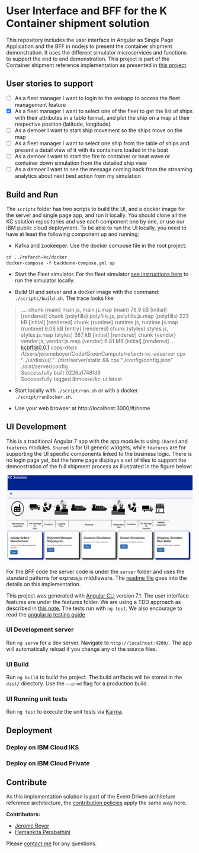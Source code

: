 # User Interface and BFF for the K Container shipment solution

This repository includes the user interface in Angular as Single Page Application and the BFF in nodejs to present the container shipment demonstration. It uses the different simulator microservices and functions to support the end to end demonstration. This project is part of the Container shipment reference implementation as presented in [this project](https://github.com/ibm-cloud-architecture/refarch-kc).

## User stories to support

- [ ] As a fleet manager I want to login to the webapp to access the fleet management feature
- [x] As a fleet manager I want to select one of the fleet to get the list of ships with their attributes in a table format, and plot the ship on a map at their respective position (latitude, longitude)
- [ ] As a demoer I want to start ship movement so the ships move on the map
- [ ] As a fleet manager I want to select one ship from the table of ships and present a detail view of it with its containers loaded in the boat
- [ ] As a demoer I want to start the fire to container or heat wave or container down simulation from the detailed ship view
- [ ] As a demoer I want to see the message coming back from the streaming analytics about next best action from my simulation

## Build and Run

The `scripts` folder has two scripts to build the UI, and a docker image for the server and single page app, and run it locally. You should clone all the KC solution repositories and use each component one by one, or use our IBM public cloud deployment. To be able to run the UI locally, you need to have at least the following component up and running:

* Kafka and zookeeper: Use the docker compose file in the root project: 
 ```
 cd ../refarch-kc/docker
 docker-compose -f backbone-compose.yml up
 ```
* Start the Fleet simulator.  For the fleet simulator [see instructions here](https://github.com/ibm-cloud-architecture/refarch-kc-ms/tree/master/fleet-ms#run) to run the simulator locally.

* Build UI and server and a docker image with the command: `./scripts/build.sh`. The trace looks like:
> .... chunk {main} main.js, main.js.map (main) 78.9 kB [initial] [rendered]
chunk {polyfills} polyfills.js, polyfills.js.map (polyfills) 223 kB [initial] [rendered]
chunk {runtime} runtime.js, runtime.js.map (runtime) 6.08 kB [entry] [rendered]
chunk {styles} styles.js, styles.js.map (styles) 387 kB [initial] [rendered]
chunk {vendor} vendor.js, vendor.js.map (vendor) 6.81 MB [initial] [rendered]
...   
> kcbff@0.0.1 copy-deps /Users/jeromeboyer/Code/GreenCompute/refarch-kc-ui/server
> cpx "../ui/dist/ui/*.*" ./dist/server/static && cpx "./config/config.json" ./dist/server/config   
Successfully built 0226a1748fd9  
Successfully tagged ibmcase/kc-ui:latest

* Start locally with `./script/run.sh` or with a docker `./script/runDocker.sh`. 

* Use your web browser at http://localhost:3000/#/home 


## UI Development

This is a traditional Angular 7 app with the app.module.ts using `shared` and `features` modules. `Shared` is for UI generic widgets, while `features` are for supporting the UI specific components linked to the business logic. 
There is no login page yet, but the home page displays a set of tiles to support the demonstration of the full shipment process as illustrated in the figure below:

![](./docs/kc-ui-home.png)

For the BFF code the server code is under the `server` folder and uses the standard patterns for expressjs middleware. The [readme file](./server/README.md) goes into the details on this implementation.

This project was generated with [Angular CLI](https://github.com/angular/angular-cli) version 7.1. The user interface features are under the features folder. We are using a TDD approach as described in [this note.](https://github.com/ibm-cloud-architecture/refarch-caseportal-app/blob/master/docs/tdd.md) The tests run with `ng test`. We also encourage to read the [angular.io testing guide](https://angular.io/guide/testing)

### UI Development server

Run `ng serve` for a dev server. Navigate to `http://localhost:4200/`. The app will automatically reload if you change any of the source files.

### UI Build

Run `ng build` to build the project. The build artifacts will be stored in the `dist/` directory. Use the `--prod` flag for a production build.

### UI Running unit tests

Run `ng test` to execute the unit tests via [Karma](https://karma-runner.github.io).

## Deployment

### Deploy on IBM Cloud IKS

### Deploy on IBM Cloud Private 


## Contribute

As this implementation solution is part of the Event Driven architeture reference architecture, the [contribution policies](./CONTRIBUTING.md) apply the same way here.

**Contributors:**
* [Jerome Boyer](https://www.linkedin.com/in/jeromeboyer/)
* [Hemankita Perabathini](https://www.linkedin.com/in/hemankita-perabathini/)

Please [contact me](mailto:boyerje@us.ibm.com) for any questions.